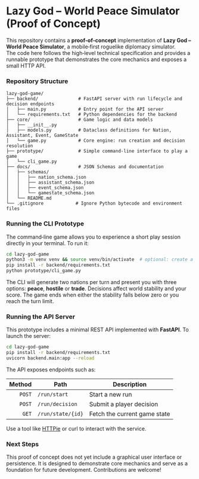 # Lazy God – World Peace Simulator (Proof of Concept)

This repository contains a **proof‑of‑concept** implementation of **Lazy God – World Peace Simulator**, a mobile‑first roguelike diplomacy simulator.  
The code here follows the high‑level technical specification and provides a runnable prototype that demonstrates the core mechanics and exposes a small HTTP API.  

### Repository Structure

```
lazy-god-game/
├── backend/               # FastAPI server with run lifecycle and decision endpoints
│   ├── main.py            # Entry point for the API server
│   └── requirements.txt   # Python dependencies for the backend
├── core/                  # Game logic and data models
│   ├── __init__.py
│   ├── models.py          # Dataclass definitions for Nation, Assistant, Event, GameState
│   └── game.py            # Core engine: run creation and decision resolution
├── prototype/             # Simple command‑line interface to play a game
│   └── cli_game.py
├── docs/                  # JSON Schemas and documentation
│   ├── schemas/
│   │   ├── nation_schema.json
│   │   ├── assistant_schema.json
│   │   ├── event_schema.json
│   │   └── gamestate_schema.json
│   └── README.md
└── .gitignore            # Ignore Python bytecode and environment files
```

### Running the CLI Prototype

The command‑line game allows you to experience a short play session directly in your terminal.  To run it:

```bash
cd lazy-god-game
python3 -m venv venv && source venv/bin/activate  # optional: create a virtual environment
pip install -r backend/requirements.txt
python prototype/cli_game.py
```

The CLI will generate two nations per turn and present you with three options: **peace**, **hostile** or **trade**.  Decisions affect world stability and your score.  The game ends when either the stability falls below zero or you reach the turn limit.

### Running the API Server

This prototype includes a minimal REST API implemented with **FastAPI**.  To launch the server:

```bash
cd lazy-god-game
pip install -r backend/requirements.txt
uvicorn backend.main:app --reload
```

The API exposes endpoints such as:

| Method | Path              | Description                  |
|------:|-------------------|------------------------------|
| `POST` | `/run/start`      | Start a new run              |
| `POST` | `/run/decision`   | Submit a player decision     |
| `GET`  | `/run/state/{id}` | Fetch the current game state |

Use a tool like [HTTPie](https://httpie.io/) or curl to interact with the service.

### Next Steps

This proof of concept does not yet include a graphical user interface or persistence.  It is designed to demonstrate core mechanics and serve as a foundation for future development.  Contributions are welcome!
